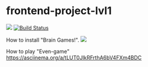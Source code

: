# frontend-project-lvl1
<a href="https://codeclimate.com/github/sergeiwerty/frontend-project-lvl1/maintainability"><img src="https://api.codeclimate.com/v1/badges/dd76c3273d08b2171408/maintainability" /></a>
[![Build Status](https://travis-ci.com/sergeiwerty/frontend-project-lvl1.svg?branch=master)](https://travis-ci.com/sergeiwerty/frontend-project-lvl1)

How to install "Brain Games!". 
<a href="https://asciinema.org/a/7GPFaKuDyKkLH2mggvm3c1c8U" target="_blank"><img src="https://asciinema.org/a/7GPFaKuDyKkLH2mggvm3c1c8U.svg" /></a>

How to play "Even-game"
https://asciinema.org/a/tLUT0JlkRFrthA6bV4FXm4BDC
